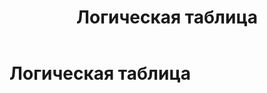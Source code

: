 ﻿---
layout: default
title: Логическая таблица
nav_order: 4
parent: Основные понятия
has_children: false
has_toc: false
---

Логическая таблица
=====================


